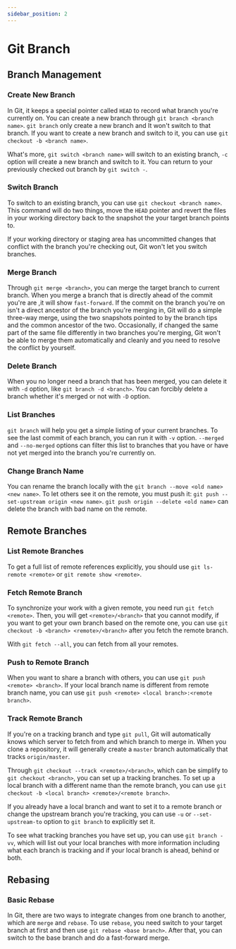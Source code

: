 ```yaml
---
sidebar_position: 2
---
```

# Git Branch

## Branch Management

### Create New Branch

In Git, it keeps a special pointer called `HEAD` to record what branch you're currently on. You can create a new branch through `git branch <branch name>`. `git branch` only create a new branch and It won't switch to that branch. If you want to create a new branch and switch to it, you can use `git checkout -b <branch name>`.

What's more, `git switch <branch name>` will switch to an existing branch, `-c` option will create a new branch and switch to it. You can return to your previously checked out branch by `git switch -`.

### Switch Branch

To switch to an existing branch, you can use `git checkout <branch name>`. This command will do two things, move the `HEAD` pointer and revert the files in your working directory back to the snapshot the your target branch points to.

If your working directory or staging area has uncommitted changes that conflict with the branch you're checking out, Git won't let you switch branches.

### Merge Branch

Through `git merge <branch>`, you can merge the target branch to current branch. When you merge a branch that is directly ahead of the commit you're are ,it will show `fast-forward`. If the commit on the branch you're on isn't a direct ancestor of the branch you're merging in, Git will do a simple three-way merge, using the two snapshots pointed to by the branch tips and the common ancestor of the two. Occasionally, if changed the same part of the same file differently in two branches you're merging, Git won't be able to merge them automatically and cleanly and you need to resolve the conflict by yourself.

### Delete Branch

When you no longer need a branch that has been merged, you can delete it with `-d` option, like `git branch -d <branch>`. You can forcibly delete a branch whether it's merged or not with `-D` option.

### List Branches

`git branch` will help you get a simple listing of your current branches. To see the last commit of each branch, you can run it with `-v` option. `--merged` and `--no-merged` options can filter this list to branches that you have or have not yet merged into the branch you're currently on. 

### Change Branch Name

You can rename the branch locally with the `git branch --move <old name> <new name>`. To let others see it on the remote, you must push it: `git push --set-upstream origin <new name>`. `git push origin --delete <old name>` can delete the branch with bad name on the remote.

## Remote Branches

### List Remote Branches

To get a full list of remote references explicitly, you should use `git ls-remote <remote>` or `git remote show <remote>`. 

### Fetch Remote Branch

To synchronize your work with a given remote, you need run `git fetch <remote>`. Then, you will get `<remote>/<branch>` that you cannot modify, if you want to get your own branch based on the remote one, you can use `git checkout -b <branch> <remote>/<branch>` after you fetch the remote branch.

With `git fetch --all`, you can fetch from all your remotes.

### Push to Remote Branch

When you want to share a branch with others, you can use `git push <remote> <branch>`. If your local branch name is different from remote branch name, you can use `git push <remote> <local branch>:<remote branch>`.

### Track Remote Branch

If you're on a tracking branch and type `git pull`, Git will automatically knows which server to fetch from and which branch to merge in. When you clone a repository, it will generally create a `master` branch automatically that tracks `origin/master`.

Through `git checkout --track <remote>/<branch>`, which can be simplify to `git checkout <branch>`, you can set up a tracking branches. To set up a local branch with a different name than the remote branch, you can use `git checkout -b <local branch> <remote>/<remote branch>`.

If you already have a local branch and want to set it to a remote branch or change the upstream branch you're tracking, you can use `-u` or `--set-upstream-to` option to `git branch` to explicitly set it.

To see what tracking branches you have set up, you can use `git branch -vv`, which will list out your local branches with more information including what each branch is tracking and if your local branch is ahead, behind or both.

## Rebasing

### Basic Rebase

In Git, there are two ways to integrate changes from one branch to another, which are `merge` and `rebase`. To use `rebase`, you need switch to your target branch at first and then use `git rebase <base branch>`. After that, you can switch to the base branch and do a fast-forward merge.

